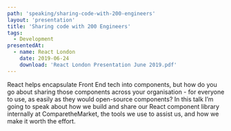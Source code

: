 ```yaml
---
path: 'speaking/sharing-code-with-200-engineers'
layout: 'presentation'
title: 'Sharing code with 200 Engineers'
tags:
  - Development
presentedAt:
  - name: React London
    date: 2019-06-24
    download: 'React London Presentation June 2019.pdf'
---
```


React helps encapsulate Front End tech into components, but how do you go about sharing those components across your organisation - for everyone to use, as easily as they would open-source components? In this talk I’m going to speak about how we build and share our React component library internally at ComparetheMarket, the tools we use to assist us, and how we make it worth the effort.
